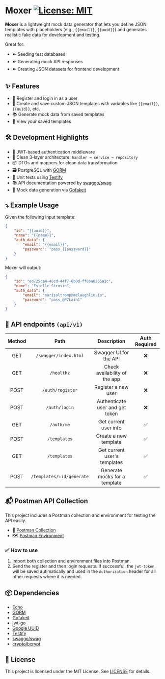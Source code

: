 # Moxer [![License: MIT](https://img.shields.io/badge/License-MIT-yellow.svg)](https://opensource.org/licenses/MIT)

**Moxer** is a lightweight mock data generator that lets you define JSON templates with placeholders (e.g., `{{email}}`, `{{uuid}}`) and generates realistic fake data for development and testing.

Great for:

- :fast_forward: Seeding test databases
- :fast_forward: Generating mock API responses
- :fast_forward: Creating JSON datasets for frontend development

## :sparkles: Features

- :bust_in_silhouette: Register and login in as a user
- :page_facing_up: Create and save custom JSON templates with variables like `{{email}}`,   `{{uuid}}`, etc.
- :books: Generate mock data from saved templates
- :open_file_folder: View your saved templates

## :hammer_and_wrench: Development Highlights

- :closed_lock_with_key: JWT-based authentication middleware
- :bricks: Clean 3-layer architecture: `handler → service → repository`
- :package: DTOs and mappers for clean data transformation
- :card_file_box: PostgreSQL with [GORM](https://gorm.io/index.html)
- :test_tube: Unit tests using [Testify](https://github.com/stretchr/testify)
- :books: API documentation powered by [swaggo/swag](https://github.com/swaggo/swag)
- :game_die: Mock data generation via [Gofakeit](https://github.com/brianvoe/gofakeit)

## :arrow_heading_down: Example Usage

Given the following input template:

```json
{
    "id": "{{uuid}}",
    "name": "{{name}}",
    "auth_data": {
        "email": "{{email}}",
        "password": "pass_{{password}}"
    }
}
```

Moxer will output:
```json
{
    "id": "ed725ce4-40cd-44f7-8b0d-ff0ba0265a1c",
    "name": "Estelle Strosin",
    "auth_data": {
        "email": "marisoltromp@mclaughlin.io",
        "password": "pass_@P7Laih1"
    }
}
```

## :closed_lock_with_key: API endpoints ```(api/v1)```

| Method | Path                      | Description                     | Auth Required |
|:------:|:-------------------------:|:-------------------------------:|:------------------:|
| GET    | `/swagger/index.html`     | Swagger UI for the API          | :x:                |
| GET    | `/healthz`                | Check availability of the app   | :x:                |
| POST   | `/auth/register`          | Register a new user             | :x:                |
| POST   | `/auth/login`             | Authenticate user and get token | :x:                |
| GET    | `/auth/me`                | Get current user info           | :white_check_mark: |
| POST   | `/templates`              | Create a new template           | :white_check_mark: |
| GET    | `/templates`              | Get current user's templates    | :white_check_mark: |
| POST   | `/templates/:id/generate` | Generate mocks for a template   | :white_check_mark: |

## :mailbox_with_mail: Postman API Collection

This project includes a Postman collection and environment for testing the API easily.

- :bookmark_tabs: [Postman Collection](postman/moxer.postman_collection.json)
- :world_map: [Postman Environment](postman/moxer.postman_environment.json)

### :white_check_mark: How to use

1. Import both collection and environment files into Postman.
2. Send the register and then login requests. If successful, the ```jwt-token``` will be saved autimatically and used in the ```Authorization``` header for all other requests where it is needed.

## :package: Dependencies
- [Echo](https://echo.labstack.com/)
- [GORM](https://gorm.io/index.html)
- [Gofakeit](https://github.com/brianvoe/gofakeit)
- [jwt-go](https://golang-jwt.github.io/jwt/)
- [Google UUID](https://github.com/google/uuid)
- [Testify](https://github.com/stretchr/testify)
- [swaggo/swag](https://github.com/swaggo/swag)
- [crypto/bcrypt](https://pkg.go.dev/golang.org/x/crypto/bcrypt)

## :page_facing_up: License

This project is licensed under the MIT License. See [LICENSE](./LICENSE) for details.